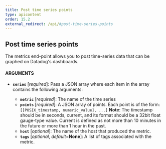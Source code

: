 ```yaml
---
title: Post time series points
type: apicontent
order: 15.2
external_redirect: /api/#post-time-series-points
---
```


## Post time series points

The metrics end-point allows you to post time-series data that can be graphed on Datadog's dashboards.

#### ARGUMENTS

*   **`series`** [*required*]:
    Pass a JSON array where each item in the array contains the following arguments:

    *   **`metric`** [*required*]:
        The name of the time series
    *   **`points`** [*required*]:
        A JSON array of points. Each point is of the form:
        `[[POSIX_timestamp, numeric_value], ...]`
        **Note**: The timestamp should be in seconds, current, and its format should be a 32bit float gauge-type value.
        Current is defined as not more than 10 minutes in the future or more than 1 hour in the past.
    *   **`host`** [*optional*]:
        The name of the host that produced the metric.
    *   **`tags`** [*optional*, *default*=**None**]:
        A list of tags associated with the metric.
